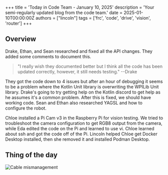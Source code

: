 +++
title = 'Today in Code Team - January 10, 2025'
description = 'Your semi-regularly updated blog from the code team.'
date = 2025-01-10T00:00:00Z
authors = ["lincoln"]
tags = ['frc', 'code', 'drive', 'vision', 'router']
+++

## Overview

Drake, Ethan, and Sean researched and fixed all the API changes.
They added some comments to document this.

 > "I really wish they documented better but I think all the code has been updated correctly, however, it still needs testing."
 > --Drake

They got the code down to 4 issues but after an hour of debugging it seems to be a problem where the Kotlin Unit library is overwriting the WPILib Unit library.
Drake's going to try getting help on the Kotlin discord to get help as he assumes it's a common problem.
After this is fixed, we should have working code.
Sean and Ethan also researched YAGSL and how to configure the robot.

Chloe installed a Pi Cam v3 in the Raspberry Pi for vision testing.
We tried to troubleshoot the camera configuration to get RGB8 output from the camera, while Eda edited the code on the Pi and learned to use vi.
Chloe learned about ssh and got the code off of the Pi.
Lincoln helped Chloe get Docker Desktop installed, then she removed it and installed Podman Desktop.

## Thing of the day

![Cable mismanagement](/blog/today-in-code-team/2025/assets/jan10-cable-mismanagement.png)
